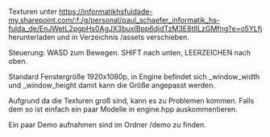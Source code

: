 Texturen unter https://informatikhsfuldade-my.sharepoint.com/:f:/g/personal/paul_schaefer_informatik_hs-fulda_de/EnJWetL2pgpHs0AgJX3buxIBpp6djdTzM3E8tIILzGMfng?e=o5YLfj herunterladen und in Verzeichnis /assets verschieben.

Steuerung: WASD zum Bewegen. SHIFT nach unten, LEERZEICHEN nach oben.

Standard Fenstergröße 1920x1080p, in Engine befindet sich _window_width und _window_height damit kann die Größe angepasst werden.

Aufgrund da die Texturen groß sind, kann es zu Problemen kommen. Falls dem so ist einfach ein paar Modelle in engine.hpp auskommentieren.

Ein paar Demo aufnahmen sind im Ordner /demo zu finden.
